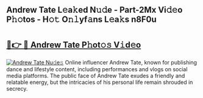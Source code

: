 ## Andrew Tate L𝚎a𝚔ed N𝚞𝚍e - Part-2Mx Vi𝚍𝚎o P𝚑𝚘tos - H𝚘𝚝 O𝚗𝚕yf𝚊ns L𝚎a𝚔s n8F0u

# <h2><a href="http://kf5xhci.oniu.top/?m=Andrew+Tate">🔗👉 🔴 Andrew Tate P𝚑ot𝚘𝚜 V𝚒d𝚎o</a></h2>

[![Andrew Tate Nu𝚍e𝚜](https://i.imgur.com/0qMVB7G.gif)](http://kf5xhci.oniu.top/?m=Andrew+Tate)
Online influencer Andrew Tate, known for publishing dance and lifestyle content, including performances and vlogs on social media platforms. The public face of Andrew Tate exudes a friendly and relatable energy, but the intricacies of his personal life remain shrouded in secrecy.  
